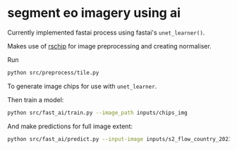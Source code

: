 # segment eo imagery using ai
Currently implemented fastai process using fastai's `unet_learner()`.

Makes use of [rschip](https://github.com/tomwilsonsco/rs-chip) for image preprocessing and creating normaliser.

Run 
```bash
python src/preprocess/tile.py
```
To generate image chips for use with `unet_learner`.

Then train a model:
```bash
python src/fast_ai/train.py --image_path inputs/chips_img
```

And make predictions for full image extent:
```bash
python src/fast_ai/predict.py --input-image inputs/s2_flow_country_2023_06_16.tif --trained-model models/fastai_unet_31_10_2024_1119 --normaliser-scaler outputs/chips_img/s2_flow_country_2023_06_16_normaliser.pkl
```


